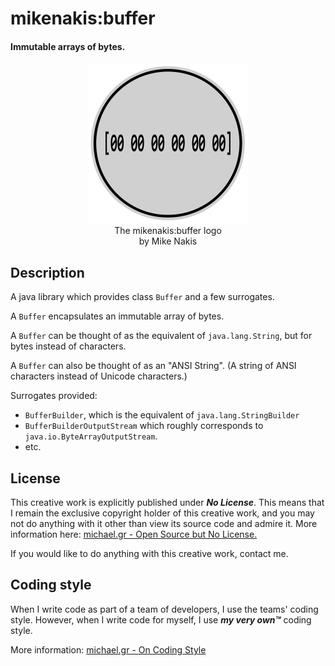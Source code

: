 # mikenakis:buffer

#### Immutable arrays of bytes.

<p align="center">
<img title="mikenakis:buffer logo" src="mikenakis-buffer.svg" width="256"/><br/>
The mikenakis:buffer logo<br/>
by Mike Nakis<br/>
</p>

## Description
                                                                                                                  
A java library which provides class `Buffer` and a few surrogates.

A `Buffer` encapsulates an immutable array of bytes.

A `Buffer` can be thought of as the equivalent of `java.lang.String`, but for bytes instead of characters. 

A `Buffer` can also be thought of as an "ANSI String". (A string of ANSI characters instead of Unicode characters.)

Surrogates provided:
 - `BufferBuilder`, which is the equivalent of `java.lang.StringBuilder`
 - `BufferBuilderOutputStream` which roughly corresponds to `java.io.ByteArrayOutputStream`.
 - etc.

## License

This creative work is explicitly published under ***No License***. 
This means that I remain the exclusive copyright holder of this creative work, 
and you may not do anything with it other than view its source code and admire it. 
More information here: [michael.gr - Open Source but No License.](https://blog.michael.gr/2018/04/open-source-but-no-license.html)

If you would like to do anything with this creative work, contact me.

## Coding style

When I write code as part of a team of developers, I use the teams' coding style. However, when I write code for myself, I use _**my very own™**_ coding style.

More information: [michael.gr - On Coding Style](https://blog.michael.gr/2018/04/on-coding-style.html)
